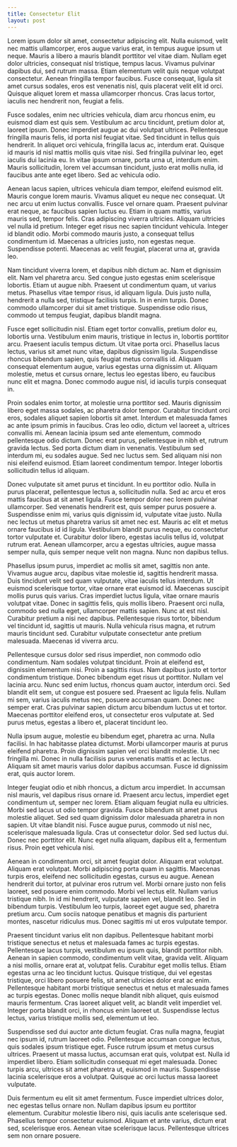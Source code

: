```yaml
---
title: Consectetur Elit
layout: post
---
```




Lorem ipsum dolor sit amet, consectetur adipiscing elit. Nulla euismod, velit nec mattis ullamcorper, eros augue varius erat, in tempus augue ipsum ut neque. Mauris a libero a mauris blandit porttitor vel vitae diam. Nullam eget dolor ultricies, consequat nisl tristique, tempus lacus. Vivamus pulvinar dapibus dui, sed rutrum massa. Etiam elementum velit quis neque volutpat consectetur. Aenean fringilla tempor faucibus. Fusce consequat, ligula sit amet cursus sodales, eros est venenatis nisl, quis placerat velit elit id orci. Quisque aliquet lorem et massa ullamcorper rhoncus. Cras lacus tortor, iaculis nec hendrerit non, feugiat a felis.

Fusce sodales, enim nec ultricies vehicula, diam arcu rhoncus enim, eu euismod diam est quis sem. Vestibulum ac arcu tincidunt, pretium dolor at, laoreet ipsum. Donec imperdiet augue ac dui volutpat ultrices. Pellentesque fringilla mauris felis, id porta nisl feugiat vitae. Sed tincidunt in tellus quis hendrerit. In aliquet orci vehicula, fringilla lacus ac, interdum erat. Quisque id mauris id nisl mattis mollis quis vitae nisi. Sed fringilla pulvinar leo, eget iaculis dui lacinia eu. In vitae ipsum ornare, porta urna ut, interdum enim. Mauris sollicitudin, lorem vel accumsan tincidunt, justo erat mollis nulla, id faucibus ante ante eget libero. Sed ac vehicula odio.

Aenean lacus sapien, ultrices vehicula diam tempor, eleifend euismod elit. Mauris congue lorem mauris. Vivamus aliquet eu neque nec consequat. Ut nec arcu ut enim luctus convallis. Fusce vel ornare quam. Praesent pulvinar erat neque, ac faucibus sapien luctus eu. Etiam in quam mattis, varius mauris sed, tempor felis. Cras adipiscing viverra ultricies. Aliquam ultricies vel nulla id pretium. Integer eget risus nec sapien tincidunt vehicula. Integer id blandit odio. Morbi commodo mauris justo, a consequat tellus condimentum id. Maecenas a ultricies justo, non egestas neque. Suspendisse potenti. Maecenas ac velit feugiat, placerat urna at, gravida leo.

Nam tincidunt viverra lorem, et dapibus nibh dictum ac. Nam et dignissim elit. Nam vel pharetra arcu. Sed congue justo egestas enim scelerisque lobortis. Etiam ut augue nibh. Praesent ut condimentum quam, ut varius metus. Phasellus vitae tempor risus, id aliquam ligula. Duis justo nulla, hendrerit a nulla sed, tristique facilisis turpis. In in enim turpis. Donec commodo ullamcorper dui sit amet tristique. Suspendisse odio risus, commodo ut tempus feugiat, dapibus blandit magna.

Fusce eget sollicitudin nisl. Etiam eget tortor convallis, pretium dolor eu, lobortis urna. Vestibulum enim mauris, tristique in lectus in, lobortis porttitor arcu. Praesent iaculis tempus dictum. Ut vitae porta orci. Phasellus lacus lectus, varius sit amet nunc vitae, dapibus dignissim ligula. Suspendisse rhoncus bibendum sapien, quis feugiat metus convallis id. Aliquam consequat elementum augue, varius egestas urna dignissim ut. Aliquam molestie, metus et cursus ornare, lectus leo egestas libero, eu faucibus nunc elit et magna. Donec commodo augue nisl, id iaculis turpis consequat in.

Proin sodales enim tortor, at molestie urna porttitor sed. Mauris dignissim libero eget massa sodales, ac pharetra dolor tempor. Curabitur tincidunt orci eros, sodales aliquet sapien lobortis sit amet. Interdum et malesuada fames ac ante ipsum primis in faucibus. Cras leo odio, dictum vel laoreet a, ultrices convallis mi. Aenean lacinia ipsum sed ante elementum, commodo pellentesque odio dictum. Donec erat purus, pellentesque in nibh et, rutrum gravida lectus. Sed porta dictum diam in venenatis. Vestibulum sed interdum mi, eu sodales augue. Sed nec luctus sem. Sed aliquam nisi non nisi eleifend euismod. Etiam laoreet condimentum tempor. Integer lobortis sollicitudin tellus id aliquam.

Donec vulputate sit amet purus et tincidunt. In eu porttitor odio. Nulla in purus placerat, pellentesque lectus a, sollicitudin nulla. Sed ac arcu et eros mattis faucibus at sit amet ligula. Fusce tempor dolor nec lorem pulvinar ullamcorper. Sed venenatis hendrerit est, quis semper purus posuere a. Suspendisse enim mi, varius quis dignissim id, vulputate vitae justo. Nulla nec lectus ut metus pharetra varius sit amet nec est. Mauris ac elit et metus ornare faucibus id id ligula. Vestibulum blandit purus neque, eu consectetur tortor vulputate et. Curabitur dolor libero, egestas iaculis tellus id, volutpat rutrum erat. Aenean ullamcorper, arcu a egestas ultricies, augue massa semper nulla, quis semper neque velit non magna. Nunc non dapibus tellus.

Phasellus ipsum purus, imperdiet ac mollis sit amet, sagittis non ante. Vivamus augue arcu, dapibus vitae molestie id, sagittis hendrerit massa. Duis tincidunt velit sed quam vulputate, vitae iaculis tellus interdum. Ut euismod scelerisque tortor, vitae ornare erat euismod id. Maecenas suscipit mollis purus quis varius. Cras imperdiet luctus ligula, vitae ornare mauris volutpat vitae. Donec in sagittis felis, quis mollis libero. Praesent orci nulla, commodo sed nulla eget, ullamcorper mattis sapien. Nunc at est nisl. Curabitur pretium a nisi nec dapibus. Pellentesque risus tortor, bibendum vel tincidunt id, sagittis ut mauris. Nulla vehicula risus magna, et rutrum mauris tincidunt sed. Curabitur vulputate consectetur ante pretium malesuada. Maecenas id viverra arcu.

Pellentesque cursus dolor sed risus imperdiet, non commodo odio condimentum. Nam sodales volutpat tincidunt. Proin at eleifend est, dignissim elementum nisi. Proin a sagittis risus. Nam dapibus justo et tortor condimentum tristique. Donec bibendum eget risus ut porttitor. Nullam vel lacinia arcu. Nunc sed enim luctus, rhoncus quam auctor, interdum orci. Sed blandit elit sem, ut congue est posuere sed. Praesent ac ligula felis. Nullam mi sem, varius iaculis metus nec, posuere accumsan quam. Donec nec semper erat. Cras pulvinar sapien dictum arcu bibendum luctus ut et tortor. Maecenas porttitor eleifend eros, ut consectetur eros vulputate at. Sed purus metus, egestas a libero et, placerat tincidunt leo.

Nulla ipsum augue, molestie eu bibendum eget, pharetra ac urna. Nulla facilisi. In hac habitasse platea dictumst. Morbi ullamcorper mauris at purus eleifend pharetra. Proin dignissim sapien vel orci blandit molestie. Ut nec fringilla mi. Donec in nulla facilisis purus venenatis mattis et ac lectus. Aliquam sit amet mauris varius dolor dapibus accumsan. Fusce id dignissim erat, quis auctor lorem.

Integer feugiat odio et nibh rhoncus, a dictum arcu imperdiet. In accumsan nisl mauris, vel dapibus risus ornare id. Praesent arcu lectus, imperdiet eget condimentum ut, semper nec lorem. Etiam aliquam feugiat nulla eu ultricies. Morbi sed lacus ut odio tempor gravida. Fusce bibendum sit amet purus molestie aliquet. Sed sed quam dignissim dolor malesuada pharetra in non sapien. Ut vitae blandit nisi. Fusce augue purus, commodo ut nisl nec, scelerisque malesuada ligula. Cras ut consectetur dolor. Sed sed luctus dui. Donec nec porttitor elit. Nunc eget nulla aliquam, dapibus elit a, fermentum risus. Proin eget vehicula nisi.

Aenean in condimentum orci, sit amet feugiat dolor. Aliquam erat volutpat. Aliquam erat volutpat. Morbi adipiscing porta quam in sagittis. Maecenas turpis eros, eleifend nec sollicitudin egestas, cursus eu augue. Aenean hendrerit dui tortor, at pulvinar eros rutrum vel. Morbi ornare justo non felis laoreet, sed posuere enim commodo. Morbi vel lectus elit. Nullam varius tristique nibh. In id mi hendrerit, vulputate sapien vel, blandit leo. Sed in bibendum turpis. Vestibulum leo turpis, laoreet eget augue sed, pharetra pretium arcu. Cum sociis natoque penatibus et magnis dis parturient montes, nascetur ridiculus mus. Donec sagittis mi ut eros vulputate tempor.

Praesent tincidunt varius elit non dapibus. Pellentesque habitant morbi tristique senectus et netus et malesuada fames ac turpis egestas. Pellentesque lacus turpis, vestibulum eu ipsum quis, blandit porttitor nibh. Aenean in sapien commodo, condimentum velit vitae, gravida velit. Aliquam a nisi mollis, ornare erat at, volutpat felis. Curabitur eget mollis tellus. Etiam egestas urna ac leo tincidunt luctus. Quisque tristique, dui vel egestas tristique, orci libero posuere felis, sit amet ultricies dolor erat ac enim. Pellentesque habitant morbi tristique senectus et netus et malesuada fames ac turpis egestas. Donec mollis neque blandit nibh aliquet, quis euismod mauris fermentum. Cras laoreet aliquet velit, ac blandit velit imperdiet vel. Integer porta blandit orci, in rhoncus enim laoreet ut. Suspendisse lectus lectus, varius tristique mollis sed, elementum ut leo.

Suspendisse sed dui auctor ante dictum feugiat. Cras nulla magna, feugiat nec ipsum id, rutrum laoreet odio. Pellentesque accumsan congue lectus, quis sodales ipsum tristique eget. Fusce rutrum ipsum et metus cursus ultrices. Praesent ut massa luctus, accumsan erat quis, volutpat est. Nulla id imperdiet libero. Etiam sollicitudin consequat mi eget malesuada. Donec turpis arcu, ultrices sit amet pharetra ut, euismod in mauris. Suspendisse lacinia scelerisque eros a volutpat. Quisque ac orci luctus massa laoreet vulputate.

Duis fermentum eu elit sit amet fermentum. Fusce imperdiet ultrices dolor, nec egestas tellus ornare non. Nullam dapibus ipsum eu porttitor elementum. Curabitur molestie libero nisi, quis iaculis ante scelerisque sed. Phasellus tempor consectetur euismod. Aliquam et ante varius, dictum erat sed, scelerisque eros. Aenean vitae scelerisque lacus. Pellentesque ultrices sem non ornare posuere.